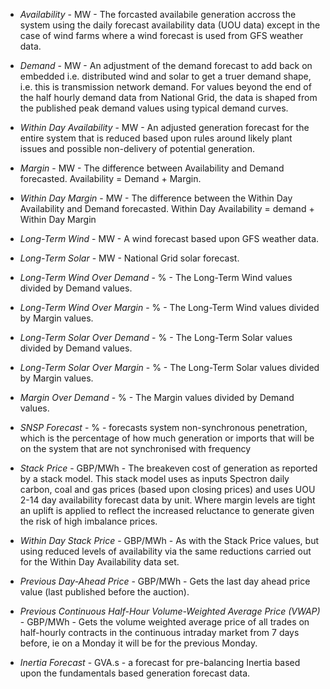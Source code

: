 * *Availability* - MW - The forcasted availabile generation accross the system using the daily forecast availability data (UOU data) except in the case of wind farms where a wind forecast is used from GFS weather data.

* *Demand* - MW - An adjustment of the demand forecast to add back on embedded i.e. distributed wind and solar to get a truer demand shape, i.e. this is transmission network demand. For values beyond the end of the half hourly demand data from National Grid, the data is shaped from the published peak demand values using typical demand curves.

* *Within Day Availability* - MW - An adjusted generation forecast for the entire system that is reduced based upon rules around likely plant issues and possible non-delivery of potential generation.

* *Margin* - MW - The difference between Availability and Demand forecasted. Availability = Demand + Margin.

* *Within Day Margin* - MW - The difference between the Within Day Availability and Demand forecasted. Within Day Availability = demand + Within Day Margin

* *Long-Term Wind* - MW - A wind forecast based upon GFS weather data.

* *Long-Term Solar* - MW - National Grid solar forecast.

* *Long-Term Wind Over Demand* - % - The Long-Term Wind values divided by Demand values.

* *Long-Term Wind Over Margin* - % - The Long-Term Wind values divided by Margin values.

* *Long-Term Solar Over Demand* - % - The Long-Term Solar values divided by Demand values.

* *Long-Term Solar Over Margin* - % - The Long-Term Solar values divided by Margin values.

* *Margin Over Demand* - % - The Margin values divided by Demand values.

* *SNSP Forecast* - % - forecasts system non-synchronous penetration, which is the percentage of how much generation or imports that will be on the system that are not synchronised with frequency

* *Stack Price* - GBP/MWh - The breakeven cost of generation as reported by a stack model. This stack model uses as inputs Spectron daily carbon, coal and gas prices (based upon closing prices) and uses UOU 2-14 day availability forecast data by unit. Where margin levels are tight an uplift is applied to reflect the increased reluctance to generate given the risk of high imbalance prices.

* *Within Day Stack Price* - GBP/MWh - As with the Stack Price values, but using reduced levels of availability via the same reductions carried out for the Within Day Availability data set.

* *Previous Day-Ahead Price* - GBP/MWh - Gets the last day ahead price value (last published before the auction).

* *Previous Continuous Half-Hour Volume-Weighted Average Price (VWAP)* - GBP/MWh - Gets the volume weighted average price of all trades on half-hourly contracts in the continuous intraday market from 7 days before, ie on a Monday it will be for the previous Monday.

* *Inertia Forecast* - GVA.s - a forecast for pre-balancing Inertia based upon the fundamentals based generation forecast data.